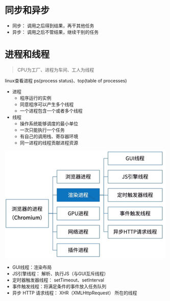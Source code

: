 # 同步和异步

* 同步： 调用之后得到结果，再干其他任务
* 异步： 调用之后不管结果，继续干别的任务

# 进程和线程

> CPU为工厂、进程为车间、工人为线程

linux查看进程 ps(process status)、top(table of processes)

* 进程
  + 程序运行的实例
  + 同意程序可以产生多个线程
  + 一个进程包含一个或者多个线程
* 线程
  + 操作系统能够调度的最小单位
  + 一次只能执行一个任务
  + 有自己的调用栈、寄存器环境
  + 同一进程的线程贡献进程资源

![](./img/浏览器进程.png)


- GUI线程：渲染布局
- JS引擎线程： 解析、执行JS（与GUI互斥线程）
- 定时器触发器线程： setTimeout、setInterval
- 事件触发线程：将满足条件的事件放入任务队列
- 异步 HTTP 请求线程： XHR（XMLHttpRequest） 所在的线程

